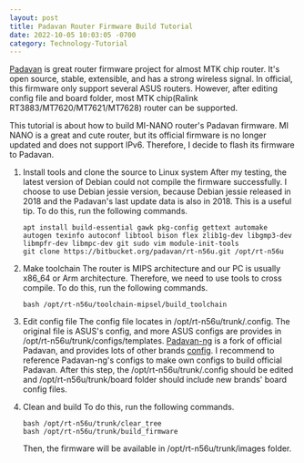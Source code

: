 ```yaml
---
layout: post
title: Padavan Router Firmware Build Tutorial
date: 2022-10-05 10:03:05 -0700
category: Technology-Tutorial
---
```


[Padavan](https://bitbucket.org/padavan/rt-n56u/src/master/) is great router firmware project for almost MTK chip router. It's open source, stable, extensible, and has a strong wireless signal. In official, this firmware only support several ASUS routers. However, after editing config file and board folder, most MTK chip(Ralink RT3883/MT7620/MT7621/MT7628) router can be supported.

This tutorial is about how to build MI-NANO router's Padavan firmware. MI NANO is a great and cute router, but its official firmware is no longer updated and does not support IPv6. Therefore, I decide to flash its firmware to Padavan.

1. Install tools and clone the source to Linux system
   After my testing, the latest version of Debian could not compile the firmware successfully. I choose to use Debian jessie version, because Debian jessie released in 2018 and the Padavan's last update data is also in 2018. This is a useful tip. To do this, run the following commands.

   ```shell
   apt install build-essential gawk pkg-config gettext automake autogen texinfo autoconf libtool bison flex zlib1g-dev libgmp3-dev libmpfr-dev libmpc-dev git sudo vim module-init-tools
   git clone https://bitbucket.org/padavan/rt-n56u.git /opt/rt-n56u
   ```

2. Make toolchain
   The router is MIPS architecture and our PC is usually x86_64 or Arm architecture. Therefore, we need to use tools to cross compile. To do this, run the following commands.

   ```shell
   bash /opt/rt-n56u/toolchain-mipsel/build_toolchain
   ```

3. Edit config file
   The config file locates in /opt/rt-n56u/trunk/.config. The original file is ASUS's config, and more ASUS configs are provides in /opt/rt-n56u/trunk/configs/templates.
   [Padavan-ng](https://gitlab.com/padavan-ng/padavan-ng) is a fork of official Padavan, and provides lots of other brands [config](https://gitlab.com/padavan-ng/padavan-ng/-/tree/master/trunk/configs/templates). I recommend to reference Padavan-ng's configs to make own configs to build official Padavan.
   After this step, the /opt/rt-n56u/trunk/.config should be edited and /opt/rt-n56u/trunk/board folder should include new brands' board config files.
4. Clean and build
   To do this, run the following commands.

   ```shell
   bash /opt/rt-n56u/trunk/clear_tree
   bash /opt/rt-n56u/trunk/build_firmware
   ```

   Then, the firmware will be available in /opt/rt-n56u/trunk/images folder.
